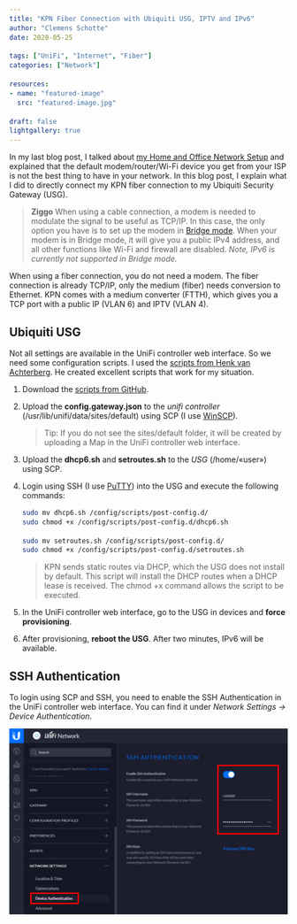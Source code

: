 ```yaml
---
title: "KPN Fiber Connection with Ubiquiti USG, IPTV and IPv6"
author: "Clemens Schotte"
date: 2020-05-25

tags: ["UniFi", "Internet", "Fiber"]
categories: ["Network"]

resources:
- name: "featured-image"
  src: "featured-image.jpg"

draft: false
lightgallery: true
---
```


In my last blog post, I talked about [my Home and Office Network Setup](/my-home-and-office-network-setup/) and explained that the default modem/router/Wi-Fi device you get from your ISP is not the best thing to have in your network. In this blog post, I explain what I did to directly connect my KPN fiber connection to my Ubiquiti Security Gateway (USG).

> **Ziggo** When using a cable connection, a modem is needed to modulate the signal to be useful as TCP/IP. In this case, the only option you have is to set up the modem in [Bridge mode](https://www.ziggo.nl/klantenservice/wifi/modem/bridge-modus). When your modem is in Bridge mode, it will give you a public IPv4 address, and all other functions like Wi-Fi and firewall are disabled. *Note, IPv6 is currently not supported in Bridge mode.*

When using a fiber connection, you do not need a modem. The fiber connection is already TCP/IP, only the medium (fiber) needs conversion to Ethernet. KPN comes with a medium converter (FTTH), which gives you a TCP port with a public IP (VLAN 6) and IPTV (VLAN 4).

## Ubiquiti USG

Not all settings are available in the UniFi controller web interface. So we need some configuration scripts. I used the [scripts from Henk van Achterberg](https://github.com/coolhva/usg-kpn-ftth). He created excellent scripts that work for my situation.

1. Download the [scripts from GitHub](https://github.com/coolhva/usg-kpn-ftth/archive/master.zip).
2. Upload the **config.gateway.json** to the *unifi controller* (/usr/lib/unifi/data/sites/default) using SCP (I use [WinSCP](https://winscp.net/)).
    > Tip: If you do not see the sites/default folder, it will be created by uploading a Map in the UniFi controller web interface.

3. Upload the **dhcp6.sh** and **setroutes.sh** to the *USG* (/home/«user») using SCP.
4. Login using SSH (I use [PuTTY](https://www.chiark.greenend.org.uk/~sgtatham/putty/)) into the USG and execute the following commands:

    ```bash
    sudo mv dhcp6.sh /config/scripts/post-config.d/
    sudo chmod +x /config/scripts/post-config.d/dhcp6.sh

    sudo mv setroutes.sh /config/scripts/post-config.d/
    sudo chmod +x /config/scripts/post-config.d/setroutes.sh
    ```
    
    > KPN sends static routes via DHCP, which the USG does not install by default. This script will install the DHCP routes when a DHCP lease is received. The chmod +x command allows the script to be executed.

5. In the UniFi controller web interface, go to the USG in devices and **force provisioning**.
6. After provisioning, **reboot the USG**. After two minutes, IPv6 will be available.

## SSH Authentication

To login using SCP and SSH, you need to enable the SSH Authentication in the UniFi controller web interface. You can find it under *Network Settings -> Device Authentication*.

![UniFi enable SSH Authentication](UniFi_enable_SSH.png)